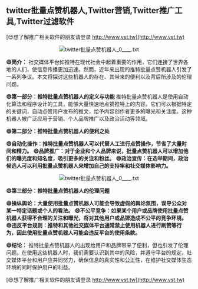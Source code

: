 ## **twitter批量点赞机器人,Twitter营销,Twitter推广工具,Twitter过滤软件**

[😍想了解推广相关软件的朋友请登录 http://www.vst.tw](http://www.vst.tw)

 <center><img src="https://vst.tw/MP4/tuiguang/png/8.png" alt="twitter批量点赞机器人_0____.txt"></center>

**😄简介：**
社交媒体平台如推特在现代社会中起着重要的作用，它们连接了世界各地的人们，使信息传播更加迅速。然而，近年来出现的推特批量点赞机器人引发了一系列争议。本文将探讨这些机器人的存在、其带来的便利以及背后所涉及的伦理问题。

**😄第一部分：推特批量点赞机器人的定义与功能**
推特批量点赞机器人是使用自动化算法和程序设计的工具，能够大量快速地点赞推特上的内容。它们可以根据特定的关键词，自动点赞用户发布的推文，给予内容创作者更多的曝光和关注度。这种机器人被广泛应用于营销、个人品牌推广以及政治活动等领域。

**😄第二部分：推特批量点赞机器人的便利之处**

**😄自动化操作：推特批量点赞机器人可以代替人工进行点赞操作，节省了大量时间和精力。**
**😄品牌推广：对于企业和个人品牌来说，批量点赞机器人可以增加他们的曝光度和知名度，吸引更多的关注和粉丝。**
**😄政治宣传：在选举期间，政治候选人可以利用批量点赞机器人来增加自己的支持率和社交媒体影响力。**

 <center><img src="https://vst.tw/MP4/tuiguang/png/3.png" alt="twitter批量点赞机器人_0____.txt"></center>

**😄第三部分：推特批量点赞机器人的伦理问题**

**😄操纵舆论：大量使用批量点赞机器人可能会导致虚假的舆论氛围，误导公众对某一特定话题或个人的看法。**
**😄不公平竞争：如果某个用户或品牌使用批量点赞机器人获得不合理的关注和曝光，将对其他用户或品牌造成不公平的竞争环境。**
**😄违反平台规则：推特和其他社交媒体平台通常禁止使用机器人进行刷赞等行为，因此使用批量点赞机器人可能会违反平台的使用条款。**

**😄结论：**
推特批量点赞机器人的出现给用户和品牌带来了便利，但也引发了伦理问题。在使用这些机器人时，我们需要认识到其中的风险，并遵守平台的规定。社交媒体平台和用户应共同努力，确保信息的真实性和公正性，在维护社交媒体生态环境的同时保护用户的利益。

[😍想了解推广相关软件的朋友请登录 http://www.vst.tw](http://www.vst.tw)



